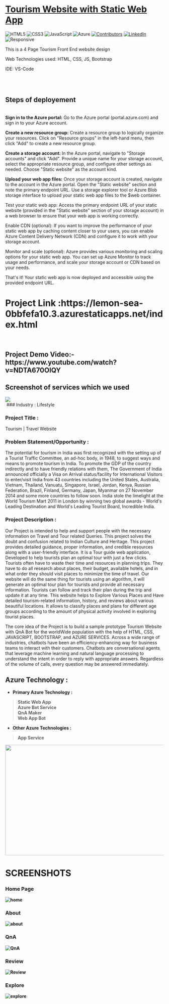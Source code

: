 # <a href="https://lemon-sea-0bbfefa10.3.azurestaticapps.net/index.html">Tourism Website with Static Web App</a>

![HTML5](https://img.shields.io/badge/html5-%23E34F26.svg?style=for-the-badge&logo=html5&logoColor=white)
![CSS3](https://img.shields.io/badge/css3-%231572B6.svg?style=for-the-badge&logo=css3&logoColor=white)
![JavaScript](https://img.shields.io/badge/javascript-%23323330.svg?style=for-the-badge&logo=javascript&logoColor=%23F7DF1E)
![Azure](https://img.shields.io/badge/Microsoft_Azure-0089D6?style=for-the-badge&logo=microsoft-azure&logoColor=white)
[![Contributors](https://img.shields.io/github/contributors/sn2606/TravelLog.svg?style=for-the-badge)](https://github.com/0523Nishant/Tour_site/graphs/contributors)
[![LinkedIn](https://img.shields.io/badge/-LinkedIn-black.svg?style=for-the-badge&logo=linkedin&colorB=555)](https://www.linkedin.com/in/nishantgupta2002/)
![Responsive](https://img.shields.io/badge/Responsive-100%25-red)

This is a 4 Page Tourism Front End website design

Web Technologies used: HTML, CSS, JS, Bootstrap

IDE: VS-Code

<br><br>

<h2><b> Steps of deployement</b></h2> <br>
<b>Sign in to the Azure portal:</b> Go to the Azure portal (portal.azure.com) and sign in to your Azure account.

<b>Create a new resource group:</b> Create a resource group to logically organize your resources. Click on "Resource groups" in the left-hand menu, then click "Add" to create a new resource group.

<b>Create a storage account: </b> In the Azure portal, navigate to "Storage accounts" and click "Add". Provide a unique name for your storage account, select the appropriate resource group, and configure other settings as needed. Choose "Static website" as the account kind.

<b>Upload your web app files:</b> Once your storage account is created, navigate to the account in the Azure portal. Open the "Static website" section and note the primary endpoint URL. Use a storage explorer tool or Azure Blob storage interface to upload your static web app files to the $web container.

Test your static web app: Access the primary endpoint URL of your static website (provided in the "Static website" section of your storage account) in a web browser to ensure that your web app is working correctly.

Enable CDN (optional): If you want to improve the performance of your static web app by caching content closer to your users, you can enable Azure Content Delivery Network (CDN) and configure it to work with your storage account.

Monitor and scale (optional): Azure provides various monitoring and scaling options for your static web app. You can set up Azure Monitor to track usage and performance, and scale your storage account or CDN based on your needs.

That's it! Your static web app is now deployed and accessible using the provided endpoint URL.

<h1><b>Project Link :https://lemon-sea-0bbfefa10.3.azurestaticapps.net/index.html </b></h1>
<br>

<h2><b> Project Demo Video:- https://www.youtube.com/watch?v=NDTA670OlQY</b></h2>

<h2> Screenshot of services which we used </h2>
<img src="http://bit.ly/3CpLDgY">
<br>
<img src=" "http://surl.li/hxgia>
### Industry :
Lifestyle


### Project Title :
Tourism | Travel Website


### Problem Statement/Opportunity :
The potential for tourism in India was first recognized with the setting up of a Tourist Traffic Committee, an ad-hoc body, in 1948, to suggest ways and means to promote tourism in India. To promote the GDP of the country indirectly and to have friendly relations with them, The Government of India announced officially a Visa on Arrival status/facility for International Visitors to enter/visit India from 43 countries including the United States, Australia, Vietnam, Thailand, Vanuatu, Singapore, Israel, Jordan, Kenya, Russian Federation, Brazil, Finland, Germany, Japan, Myanmar on 27 November 2014 and some more countries to follow soon. India stole the limelight at the World Tourism Mart 2011 in London by winning two global awards - World's Leading Destination and World's Leading Tourist Board, Incredible India. 

### Project Description :
Our Project is intended to help and support people with the necessary information on Travel and Tour related Queries. This project solves the doubt and confusion related to Indian Culture and Heritage. This project provides detailed guidance, proper information, and credible resources along with a user-friendly interface. It is a Tour guide web application, Developed to help tourists plan an optimal tour with just a few clicks. Tourists often have to waste their time and resources in planning trips. They have to do all research about places, their budget, available hotels, and in what order they should visit places to minimize the time of travel. Our website will do the same thing for tourists using an algorithm, it will generate an optimal tour plan for tourists and provide all necessary information. Tourists can follow and track their plan during the trip and update it at any time. This website helps to Explore Various Places and Have detailed tourism-related information, history, and reviews about various beautiful locations. It allows to classify places and plans for different age groups according to the amount of physical activity involved in exploring tourist places.

The core idea of the Project is to build a sample prototype Tourism Website with QnA Bot for the worldWide population with the help of HTML, CSS, JAVASCRIPT, BOOTSTRAP, and AZURE SERVICES. Across a wide range of industries, chatbots have been an efficiency-enhancing way for business teams to interact with their customers. Chatbots are conversational agents that leverage machine learning and natural language processing to understand the intent in order to reply with appropriate answers.  Regardless of the volume of calls, every question may be answered immediately.


## Azure Technology :

- <b>Primary Azure Technology :<b><br>
>Static Web App<br>
 >Azure Bot Service<br>
 >QnA Maker<br>
>Web App Bot<br>


- Other Azure Technologies :<br>
>App Service<br>


<a href="https://futurereadytalent.in/"><p align= "center"><img src="https://github.com/Akanksha-Verma31/Tourism-Website/blob/main/images/FRT.jpeg" width="700" height= "350"></p></a>  

 # SCREENSHOTS

### Home Page

![home](https://github.com/0523Nishant/Tour_site/blob/main/images/home.png)
 
### About

![about](https://github.com/0523Nishant/Tour_site/blob/main/images/about.png)

### QnA

![QnA](https://github.com/0523Nishant/Tour_site/blob/main/images/tourbot.png)

### Review

![Review](https://github.com/0523Nishant/Tour_site/blob/main/images/review.png)

### Explore

![explore](https://github.com/0523Nishant/Tour_site/blob/main/images/explore.png)


